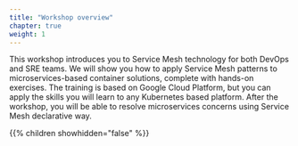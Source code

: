 ```yaml
---
title: "Workshop overview"
chapter: true
weight: 1
---
```


This workshop introduces you to Service Mesh technology for both DevOps and SRE teams. We will show you how to apply Service Mesh patterns to microservices-based container solutions, complete with hands-on exercises. The training is based on Google Cloud Platform, but you can apply the skills you will learn to any Kubernetes based platform. After the workshop, you will be able to resolve microservices concerns using Service Mesh declarative way. 


{{% children showhidden="false" %}}
